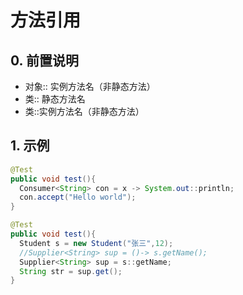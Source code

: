 # 方法引用

## 0. 前置说明

* 对象:: 实例方法名（非静态方法）
* 类:: 静态方法名
* 类::实例方法名（非静态方法）

## 1. 示例

```java
@Test
public void test(){
  Consumer<String> con = x -> System.out::println;
  con.accept("Hello world");
}
```

```java
@Test
public void test(){
  Student s = new Student("张三",12);
  //Supplier<String> sup = ()-> s.getName();
  Supplier<String> sup = s::getName;
  String str = sup.get();
}
```


